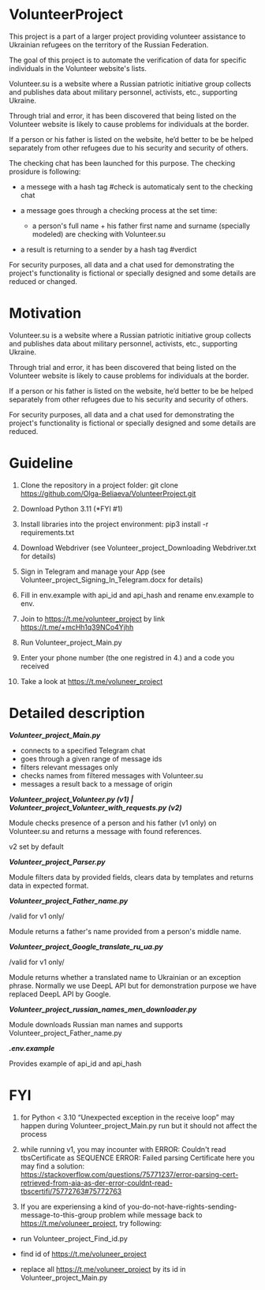 # VolunteerProject

This project is a part of a larger project providing volunteer assistance to Ukrainian refugees on the territory of the Russian Federation.

The goal of this project is to automate the verification of data for specific individuals in the Volunteer website's lists.

Volunteer.su is a website where a Russian patriotic initiative group collects and publishes data about military personnel, activists, etc., supporting Ukraine.

Through trial and error, it has been discovered that being listed on the Volunteer website is likely to cause problems for individuals at the border.

If a person or his father is listed on the website, he’d better to be be helped separately from other refugees due to his security and security of others.

The checking chat has been launched for this purpose. The checking prosidure is following:

- a messege with a hash tag #check is automaticaly sent to the checking chat

- a message goes through a checking process at the set time:

  - a person's full name + his father first name and surname (specially modeled) are checking with Volunteer.su

- a result is returning to a sender by a hash tag #verdict

For security purposes, all data and a chat used for demonstrating the project's functionality is fictional or specially designed and some details are reduced
or changed.

# Motivation

Volunteer.su is a website where a Russian patriotic initiative group collects and publishes data about military personnel, activists, etc., supporting Ukraine.

Through trial and error, it has been discovered that being listed on the Volunteer website is likely to cause problems for individuals at the border.

If a person or his father is listed on the website, he’d better to be be helped separately from other refugees due to his security and security of others.

For security purposes, all data and a chat used for demonstrating the project's functionality is fictional or specially designed and some details are reduced.

# **Guideline**

1. Clone the repository in a project folder: git clone https://github.com/Olga-Beliaeva/VolunteerProject.git

2. Download Python 3.11 (*FYI #1)

3. Install libraries into the project environment:  pip3 install -r requirements.txt

4. Download Webdriver (see Volunteer_project_Downloading Webdriver.txt for details)

5. Sign in Telegram and manage your App (see Volunteer_project_Signing_In_Telegram.docx for details)

6. Fill in env.example with api_id and api_hash and rename env.example to env.

7. Join to https://t.me/volunteer_project by link https://t.me/+mcHh1q39NCo4Yjhh

8. Run Volunteer_project_Main.py

9. Enter your phone number (the one registred in 4.)  and a code you received

10. Take a look at https://t.me/voluneer_project


# **Detailed description**

***Volunteer_project_Main.py***

- connects to a specified Telegram chat
- goes through a given range of message ids
- filters relevant messages only
- checks names from filtered messages with Volunteer.su
- messages a result back to a message of origin

***Volunteer_project_Volunteer.py (v1) | Volunteer_project_Volunteer_with_requests.py (v2)***

Module checks presence of a person and his father (v1 only) on Volunteer.su and
returns a message with found references.

v2 set by default

***Volunteer_project_Parser.py***

Module filters data by provided fields, clears data by templates and returns data in expected format.

***Volunteer_project_Father_name.py***

/valid for v1 only/

Module returns a father's name provided from a person's middle name.

***Volunteer_project_Google_translate_ru_ua.py***

/valid for v1 only/

Module returns whether a translated name to Ukrainian or an exception phrase.
Normally we use DeepL API but for demonstration purpose we have replaced DeepL API by Google.

***Volunteer_project_russian_names_men_downloader.py***

Module downloads Russian man names and supports Volunteer_project_Father_name.py

***.env.example***

Provides example of api_id and api_hash


# FYI

1. for Python < 3.10 “Unexpected exception in the receive loop” may happen during Volunteer_project_Main.py run but it should not affect the process

2. while running v1, you may incounter with
ERROR: Couldn't read tbsCertificate as SEQUENCE
ERROR: Failed parsing Certificate
here you may find a solution:
https://stackoverflow.com/questions/75771237/error-parsing-cert-retrieved-from-aia-as-der-error-couldnt-read-tbscertifi/75772763#75772763

3. If you are experiensing a kind of you-do-not-have-rights-sending-message-to-this-group problem while message back to https://t.me/voluneer_project, try following:

- run Volunteer_project_Find_id.py

- find id of https://t.me/voluneer_project

- replace all https://t.me/voluneer_project by its id in Volunteer_project_Main.py
